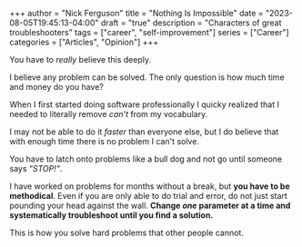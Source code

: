 +++
author = "Nick Ferguson"
title = "Nothing Is Impossible"
date = "2023-08-05T19:45:13-04:00"
draft = "true"
description = "Characters of great troubleshooters"
tags = ["career", "self-improvement"]
series = ["Career"]
categories = ["Articles", "Opinion"]
+++

You have to _really_ believe this deeply.  

I believe any problem can be solved. The only question is how much time and money do you have? 

When I first started doing software professionally I quicky realized that I needed to literally remove _can't_ from my vocabulary. 

I may not be able to do it _faster_ than everyone else, but I do believe that with enough time there is no problem I can't solve. 

You have to latch onto problems like a  bull dog and not go until someone says _"STOP!"_. 

I have worked on problems for months without a break, but __you have to be methodical__. Even if you are only able to do trial and error, do not just start pounding your head against the wall. __Change *one* parameter at a time and systematically troubleshoot until you find a solution.__

This is how you solve hard problems that other people cannot.



